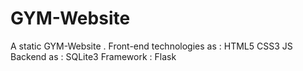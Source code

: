 # GYM-Website
A static GYM-Website .
Front-end technologies as : 
                HTML5
                CSS3
                JS
Backend as : 
              SQLite3
Framework : 
              Flask 
